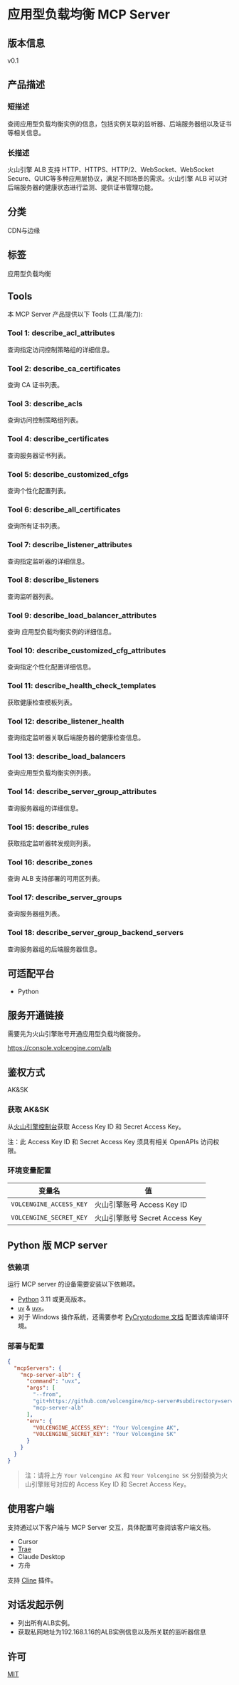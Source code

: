# 应用型负载均衡 MCP Server

## 版本信息

v0.1

## 产品描述

### 短描述

查阅应用型负载均衡实例的信息，包括实例关联的监听器、后端服务器组以及证书等相关信息。

### 长描述

火山引擎 ALB 支持 HTTP、HTTPS、HTTP/2、WebSocket、WebSocket Secure、QUIC等多种应用层协议，满足不同场景的需求。火山引擎 ALB 可以对后端服务器的健康状态进行监测、提供证书管理功能。

## 分类

CDN与边缘

## 标签

应用型负载均衡

## Tools

本 MCP Server 产品提供以下 Tools (工具/能力):

### Tool 1: describe_acl_attributes

查询指定访问控制策略组的详细信息。

### Tool 2: describe_ca_certificates

查询 CA 证书列表。

### Tool 3: describe_acls

查询访问控制策略组列表。

### Tool 4: describe_certificates

查询服务器证书列表。

### Tool 5: describe_customized_cfgs

查询个性化配置列表。

### Tool 6: describe_all_certificates

查询所有证书列表。

### Tool 7: describe_listener_attributes

查询指定监听器的详细信息。

### Tool 8: describe_listeners

查询监听器列表。

### Tool 9: describe_load_balancer_attributes

查询 应用型负载均衡实例的详细信息。

### Tool 10: describe_customized_cfg_attributes

查询指定个性化配置详细信息。

### Tool 11: describe_health_check_templates

获取健康检查模板列表。

### Tool 12: describe_listener_health

查询指定监听器关联后端服务器的健康检查信息。

### Tool 13: describe_load_balancers

查询应用型负载均衡实例列表。

### Tool 14: describe_server_group_attributes

查询服务器组的详细信息。

### Tool 15: describe_rules

获取指定监听器转发规则列表。

### Tool 16: describe_zones

查询 ALB 支持部署的可用区列表。

### Tool 17: describe_server_groups

查询服务器组列表。

### Tool 18: describe_server_group_backend_servers

查询服务器组的后端服务器信息。

## 可适配平台

- Python

## 服务开通链接

需要先为火山引擎账号开通应用型负载均衡服务。

https://console.volcengine.com/alb

## 鉴权方式

AK&amp;SK

### 获取 AK&amp;SK

从[火山引擎控制台](https://console.volcengine.com/iam/identitymanage/user)获取 Access Key ID 和 Secret Access Key。

注：此 Access Key ID 和 Secret Access Key 须具有相关 OpenAPIs 访问权限。

### 环境变量配置

| 变量名 | 值 |
| ---------- | ---------- |
| `VOLCENGINE_ACCESS_KEY` | 火山引擎账号 Access Key ID |
| `VOLCENGINE_SECRET_KEY` | 火山引擎账号 Secret Access Key |

## Python 版 MCP server

### 依赖项

运行 MCP server 的设备需要安装以下依赖项。

- [Python](https://www.python.org/downloads/) 3.11 或更高版本。
- [`uv`](https://docs.astral.sh/uv/) &amp; [`uvx`](https://docs.astral.sh/uv/guides/tools/)。
- 对于 Windows 操作系统，还需要参考 [PyCryptodome 文档](https://pycryptodome.readthedocs.io/en/latest/src/installation.html#windows-from-sources) 配置该库编译环境。

### 部署与配置

```json
{
  "mcpServers": {
    "mcp-server-alb": {
      "command": "uvx",
      "args": [
        "--from",
        "git+https://github.com/volcengine/mcp-server#subdirectory=server/mcp_server_alb/python",
        "mcp-server-alb"
      ],
      "env": {
        "VOLCENGINE_ACCESS_KEY": "Your Volcengine AK",
        "VOLCENGINE_SECRET_KEY": "Your Volcengine SK"
      }
    }
  }
}
```

> 注：请将上方 `Your Volcengine AK` 和 `Your Volcengine SK` 分别替换为火山引擎账号对应的 Access Key ID 和 Secret Access Key。


## 使用客户端

支持通过以下客户端与 MCP Server 交互，具体配置可查阅该客户端文档。

- Cursor
- [Trae](https://www.trae.com.cn/)
- Claude Desktop
- 方舟

支持 [Cline](https://cline.bot/) 插件。

## 对话发起示例

- 列出所有ALB实例。
- 获取私网地址为192.168.1.16的ALB实例信息以及所关联的监听器信息

## 许可

[MIT](../../LICENSE)
